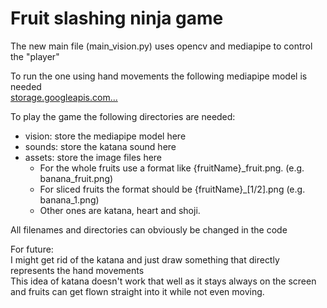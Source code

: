 # Fruit slashing ninja game

The new main file (main_vision.py) uses opencv and mediapipe to control the "player"

To run the one using hand movements the following mediapipe model is needed\
[storage.googleapis.com...](https://storage.googleapis.com/mediapipe-models/hand_landmarker/hand_landmarker/float16/latest/hand_landmarker.task)

To play the game the following directories are needed:
- vision: store the mediapipe model here
- sounds: store the katana sound here
- assets: store the image files here
    - For the whole fruits use a format like {fruitName}_fruit.png. (e.g. banana_fruit.png)
    - For sliced fruits the format should be {fruitName}_[1/2].png (e.g. banana_1.png)
    - Other ones are katana, heart and shoji.

All filenames and directories can obviously be changed in the code

For future:\
I might get rid of the katana and just draw something that directly represents the hand movements\
This idea of katana doesn't work that well as it stays always on the screen and
fruits can get flown straight into it while not even moving.